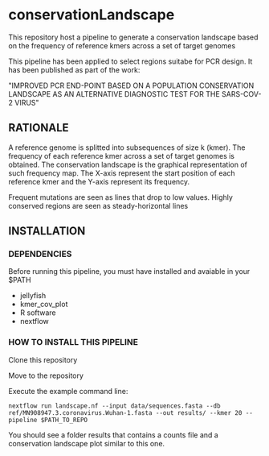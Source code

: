 # conservationLandscape

This repository host a pipeline to generate a conservation landscape based on the frequency of reference kmers across a set of target genomes

This pipeline has been applied to select regions suitabe for PCR design. It has been published as part of the work:

"IMPROVED PCR END-POINT BASED ON A POPULATION CONSERVATION LANDSCAPE AS AN ALTERNATIVE DIAGNOSTIC TEST FOR THE SARS-COV-2 VIRUS"


## RATIONALE

A reference genome is splitted into subsequences of size k (kmer). The frequency of each reference kmer across a set of target genomes is obtained. The conservation landscape is the graphical representation of such frequency map. The X-axis represent the start position of each reference kmer and the Y-axis represent its frequency.

Frequent mutations are seen as lines that drop to low values. Highly conserved regions are seen as steady-horizontal lines


## INSTALLATION

### DEPENDENCIES

Before running this pipeline, you must have installed and avaiable in your $PATH
 - jellyfish 
 - kmer_cov_plot
 - R software
 - nextflow

### HOW TO INSTALL THIS PIPELINE

Clone this repository

Move to the repository

Execute the example command line:

````
nextflow run landscape.nf --input data/sequences.fasta --db ref/MN908947.3.coronavirus.Wuhan-1.fasta --out results/ --kmer 20 --pipeline $PATH_TO_REPO
````

You should see a folder results that contains a counts file and a conservation landscape plot similar to this one.

